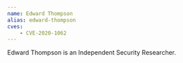 ```yaml
---
name: Edward Thompson
alias: edward-thompson
cves:
    - CVE-2020-1062
---
```

Edward Thompson is an Independent Security Researcher.